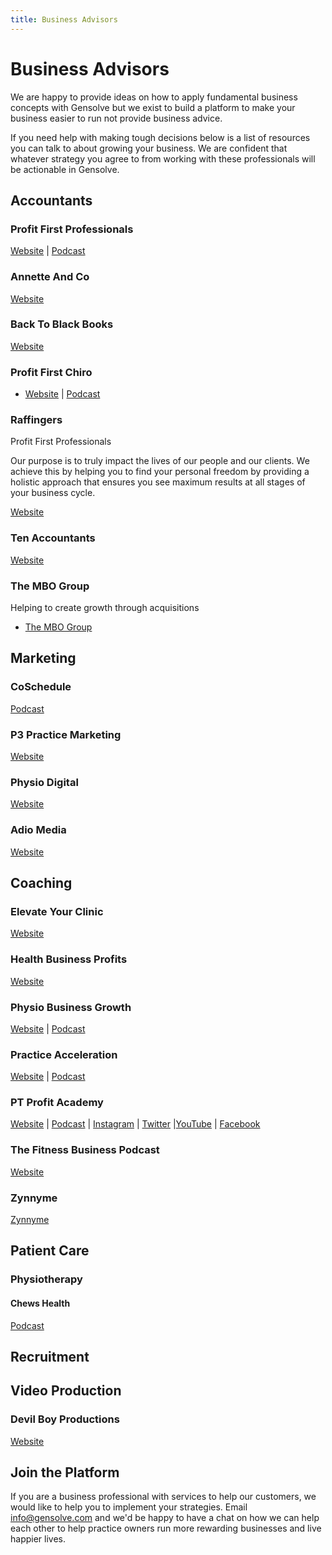 ```yaml
---
title: Business Advisors
---
```


# Business Advisors

We are happy to provide ideas on how to apply fundamental business concepts with Gensolve but we exist to build a platform to make your business easier to run not provide business advice.

If you need help with making tough decisions below is a list of resources you can talk to about growing your business. We are confident that whatever strategy you agree to from working with these professionals will be actionable in Gensolve.

## Accountants

### Profit First Professionals

[Website](https://profitfirstprofessionals.com/) | [Podcast](https://profitfirstprofessionals.com/category/grow-my-accounting-practice-podcast/)

### Annette And Co

[Website](https://annetteandco.co.uk/what-is-profit-first/)

### Back To Black Books

[Website](https://backtoblackbooks.co.uk/)

### Profit First Chiro

- [Website](https://www.profitfirstchiro.com/) | [Podcast](https://player.fm/series/grow-my-accounting-practice-tips-for-accountants-bookkeepers-to-grow-their-business-1376362/debra-cassera-focus-on-a-niche-and-attract-clients)

### Raffingers

Profit First Professionals

Our purpose is to truly impact the lives of our people and our clients. We achieve this by helping you to find your personal freedom by providing a holistic approach that ensures you see maximum results at all stages of your business cycle.

[Website](https://www.raffingers.co.uk/)

### Ten Accountants

[Website](https://tenaccountants.co.uk/)

### The MBO Group

Helping to create growth through acquisitions

- [The MBO Group](http://www.thembogroup.com/)

## Marketing

### CoSchedule

[Podcast](https://coschedule.com/podcast)

### P3 Practice Marketing

[Website](https://www.p3practicemarketing.com/)

### Physio Digital

[Website](https://physiodigital.co.uk/)

### Adio Media

[Website](https://adiomedia.com/)

## Coaching

### Elevate Your Clinic

[Website](https://elevateyourclinic.com)

### Health Business Profits

[Website](https://www.healthbusinessprofits.com/)

### Physio Business Growth

[Website](https://www.physiobusinessgrowth.com/welcome) | [Podcast](https://podcast.physiobusinessgrowth.com/pbg-podcast)

### Practice Acceleration

[Website](https://practiceacceleration.com/) | [Podcast](https://practiceacceleration.com/podcast/)

### PT Profit Academy

[Website](https://www.ptprofitacademy.com/) | [Podcast](https://www.paulgough.com/podcast/) | [Instagram](https://www.instagram.com/ThePaulGough/) | [Twitter](https://twitter.com/ThePaulGough) |[YouTube](https://www.youtube.com/channel/UCFRPdBgTAvHlMrZjBRdxFuQ) | [Facebook](https://www.facebook.com/ThePaulGough)

### The Fitness Business Podcast

[Website](https://fitnessbusinesspodcast.com/mike-michalowicz-profit-first-turning-your-fitness-business-into-a-money-making-machine/)

### Zynnyme

[Zynnyme](https://www.zynnyme.com/)

## Patient Care

### Physiotherapy

#### Chews Health

[Podcast](https://chewshealth.co.uk/blog/)

## Recruitment

## Video Production

### Devil Boy Productions

[Website](https://devilboyproductions.com/)

## Join the Platform

If you are a business professional with services to help our customers, we would like to help you to implement your strategies. Email info@gensolve.com and we'd be happy to have a chat on how we can help each other to help practice owners run more rewarding businesses and live happier lives.
